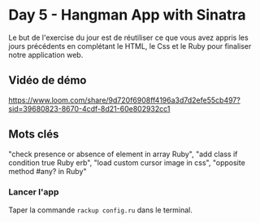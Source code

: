 # Day 5 - Hangman App with Sinatra 
Le but de l'exercise du jour est de réutiliser ce que vous avez appris les jours précédents en complétant le HTML, le Css et le Ruby pour finaliser notre application web. 

## Vidéo de démo

https://www.loom.com/share/9d720f6908ff4196a3d7d2efe55cb497?sid=39680823-8670-4cdf-8d21-60e802932cc1

## Mots clés 

"check presence or absence of element in array Ruby", "add class if condition true Ruby erb", "load custom cursor image in css", "opposite method #any? in Ruby"

### Lancer l'app
 Taper la commande `rackup config.ru` dans le terminal.



